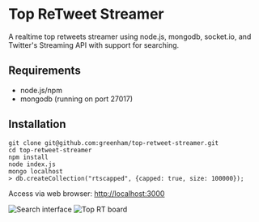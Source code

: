 Top ReTweet Streamer
========================

A realtime top retweets streamer using node.js, mongodb, socket.io, and Twitter's Streaming API with support for searching.

Requirements
------------
- node.js/npm
- mongodb (running on port 27017)

Installation
------------

```
git clone git@github.com:greenham/top-retweet-streamer.git
cd top-retweet-streamer
npm install
node index.js
mongo localhost
> db.createCollection("rtscapped", {capped: true, size: 100000});
```



Access via web browser: [http://localhost:3000](http://localhost:3000)

![Search interface](http://screencloud.net//img/screenshots/81b6b630472487834b231b6289874769.png)
![Top RT board](http://screencloud.net//img/screenshots/52492be406859a8396eaff1daf07276e.png)
